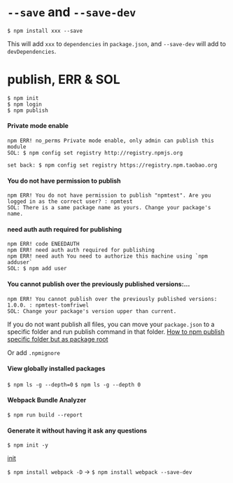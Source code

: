 # `--save` and `--save-dev`

`$ npm install xxx --save`

This will add `xxx` to `dependencies` in `package.json`, and `--save-dev` will add to `devDependencies`.

# publish, ERR & SOL
```
$ npm init
$ npm login
$ npm publish
```

#### Private mode enable

```
npm ERR! no_perms Private mode enable, only admin can publish this module
SOL: $ npm config set registry http://registry.npmjs.org

set back: $ npm config set registry https://registry.npm.taobao.org
```

#### You do not have permission to publish

```
npm ERR! You do not have permission to publish "npmtest". Are you logged in as the correct user? : npmtest
SOL: There is a same package name as yours. Change your package's name.
```

#### need auth auth required for publishing

```
npm ERR! code ENEEDAUTH
npm ERR! need auth auth required for publishing
npm ERR! need auth You need to authorize this machine using `npm adduser`
SOL: $ npm add user
```

#### You cannot publish over the previously published versions:...

```
npm ERR! You cannot publish over the previously published versions: 1.0.0. : npmtest-tomfriwel
SOL: Change your package's version upper than current.
```


If you do not want publish all files, you can move your `package.json` to a specific folder and run publish command in that folder.
[How to npm publish specific folder but as package root](https://stackoverflow.com/questions/38935176/how-to-npm-publish-specific-folder-but-as-package-root)

Or add `.npmignore`

#### View globally installed packages

`$ npm ls -g --depth=0`
`$ npm ls -g --depth 0 `


#### Webpack Bundle Analyzer 

`$ npm run build --report`

#### Generate it without having it ask any questions

`$ npm init -y`

[init](https://docs.npmjs.com/cli/init)


`$ npm install webpack -D` -> `$ npm install webpack --save-dev`